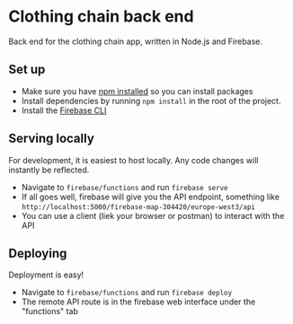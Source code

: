 # Clothing chain back end
Back end for the clothing chain app, written in Node.js and Firebase.

## Set up
- Make sure you have [npm installed](https://www.npmjs.com/get-npm) so you can install packages
- Install dependencies by running `npm install` in the root of the project.
- Install the [Firebase CLI](https://firebase.google.com/docs/cli)

## Serving locally
For development, it is easiest to host locally. Any code changes will instantly be reflected.
- Navigate to `firebase/functions` and run `firebase serve`
- If all goes well, firebase will give you the API endpoint, something like `http://localhost:5000/firebase-map-304420/europe-west3/api`
- You can use a client (liek your browser or postman) to interact with the API

## Deploying
Deployment is easy!
- Navigate to `firebase/functions` and run `firebase deploy`
- The remote API route is in the firebase web interface under the "functions" tab
